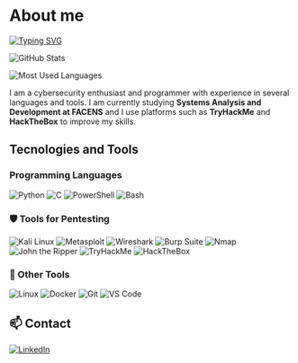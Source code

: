 # About me

[![Typing SVG](https://readme-typing-svg.herokuapp.com?color=%2336BCF7&size=22&center=true&vCenter=true&width=600&lines=Penetration+Tester+and+Developer;Student+of+Systems+Analysis+and+Development;Passionate+about+Cybersecurity+and+Technology)](https://github.com/your-username/your-repository)

![GitHub Stats](https://github-readme-stats.vercel.app/api?username=CapGuizera&show_icons=true&theme=tokyonight)

![Most Used Languages](https://github-readme-stats.vercel.app/api/top-langs/?username=CapGuizera&layout=compact&theme=tokyonight)

I am a cybersecurity enthusiast and programmer with experience in several languages ​​and tools. I am currently studying **Systems Analysis and Development at FACENS** and I use platforms such as **TryHackMe** and **HackTheBox** to improve my skills.

## Tecnologies and Tools

### Programming Languages
![Python](https://img.shields.io/badge/Python-3776AB?style=for-the-badge&logo=python&logoColor=white)
![C](https://img.shields.io/badge/C-A8B9CC?style=for-the-badge&logo=c&logoColor=white)
![PowerShell](https://img.shields.io/badge/PowerShell-5391FE?style=for-the-badge&logo=powershell&logoColor=white)
![Bash](https://img.shields.io/badge/Bash-4EAA25?style=for-the-badge&logo=gnubash&logoColor=white)

### 🛡️ Tools for Pentesting
![Kali Linux](https://img.shields.io/badge/Kali_Linux-557C94?style=for-the-badge&logo=kalilinux&logoColor=white)
![Metasploit](https://img.shields.io/badge/Metasploit-0277BD?style=for-the-badge&logo=metasploit&logoColor=white)
![Wireshark](https://img.shields.io/badge/Wireshark-1679A7?style=for-the-badge&logo=wireshark&logoColor=white)
![Burp Suite](https://img.shields.io/badge/Burp_Suite-FF6F00?style=for-the-badge&logo=burpsuite&logoColor=white)
![Nmap](https://img.shields.io/badge/Nmap-004472?style=for-the-badge&logo=nmap&logoColor=white)
![John the Ripper](https://img.shields.io/badge/John_the_Ripper-764ABC?style=for-the-badge&logo=jtr&logoColor=white)
![TryHackMe](https://img.shields.io/badge/TryHackMe-08838F?style=for-the-badge&logo=tryhackme&logoColor=white)
![HackTheBox](https://img.shields.io/badge/HackTheBox-111111?style=for-the-badge&logo=hackthebox&logoColor=green)

### 🔧 Other Tools
![Linux](https://img.shields.io/badge/Linux-FCC624?style=for-the-badge&logo=linux&logoColor=black)
![Docker](https://img.shields.io/badge/Docker-2496ED?style=for-the-badge&logo=docker&logoColor=white)
![Git](https://img.shields.io/badge/Git-F05032?style=for-the-badge&logo=git&logoColor=white)
![VS Code](https://img.shields.io/badge/VS%20Code-007ACC?style=for-the-badge&logo=visualstudiocode&logoColor=white)

## 📫 Contact
[![LinkedIn](https://img.shields.io/badge/LinkedIn-0077B5?style=for-the-badge&logo=linkedin&logoColor=white)](https://www.linkedin.com/in/guilherme-maciel-1a77b7337/)
